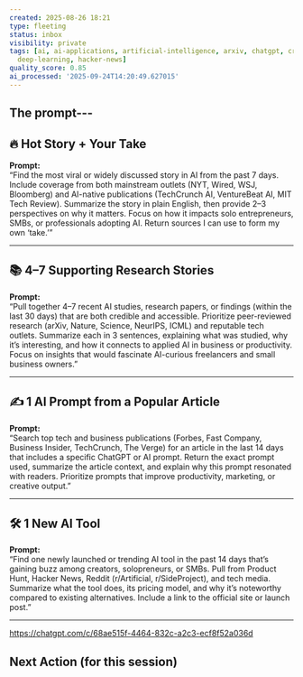 ```yaml
---
created: 2025-08-26 18:21
type: fleeting
status: inbox
visibility: private
tags: [ai, ai-applications, artificial-intelligence, arxiv, chatgpt, creative-output,
  deep-learning, hacker-news]
quality_score: 0.85
ai_processed: '2025-09-24T14:20:49.627015'
---
```


## The prompt---

## 🔥 Hot Story + Your Take

**Prompt:**  
“Find the most viral or widely discussed story in AI from the past 7 days. Include coverage from both mainstream outlets (NYT, Wired, WSJ, Bloomberg) and AI-native publications (TechCrunch AI, VentureBeat AI, MIT Tech Review). Summarize the story in plain English, then provide 2–3 perspectives on why it matters. Focus on how it impacts solo entrepreneurs, SMBs, or professionals adopting AI. Return sources I can use to form my own ‘take.’”

---

## 📚 4–7 Supporting Research Stories

**Prompt:**  
“Pull together 4–7 recent AI studies, research papers, or findings (within the last 30 days) that are both credible and accessible. Prioritize peer-reviewed research (arXiv, Nature, Science, NeurIPS, ICML) and reputable tech outlets. Summarize each in 3 sentences, explaining what was studied, why it’s interesting, and how it connects to applied AI in business or productivity. Focus on insights that would fascinate AI-curious freelancers and small business owners.”

---

## ✍️ 1 AI Prompt from a Popular Article

**Prompt:**  
“Search top tech and business publications (Forbes, Fast Company, Business Insider, TechCrunch, The Verge) for an article in the last 14 days that includes a specific ChatGPT or AI prompt. Return the exact prompt used, summarize the article context, and explain why this prompt resonated with readers. Prioritize prompts that improve productivity, marketing, or creative output.”

---

## 🛠️ 1 New AI Tool

**Prompt:**  
“Find one newly launched or trending AI tool in the past 14 days that’s gaining buzz among creators, solopreneurs, or SMBs. Pull from Product Hunt, Hacker News, Reddit (r/Artificial, r/SideProject), and tech media. Summarize what the tool does, its pricing model, and why it’s noteworthy compared to existing alternatives. Include a link to the official site or launch post.”

---

https://chatgpt.com/c/68ae515f-4464-832c-a2c3-ecf8f52a036d

## Next Action (for this session)



